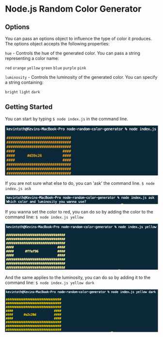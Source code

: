 # Node.js Random Color Generator

## Options

You can pass an options object to influence the type of color it produces. The options object accepts the following properties:

`hue` - Controls the hue of the generated color. You can pass a string representing a color name:

`red`
`orange`
`yellow`
`green`
`blue`
`purple`
`pink`

`luminosity` - Controls the luminosity of the generated color. You can specify a string containing:

`bright`
`light`
`dark`

## Getting Started

You can start by typing `$ node index.js` in the command line.

<img src="node_.png">

If you are not sure what else to do, you can 'ask' the command line.
`$ node index.js ask`

<img src="node_ask.png">

If you wanna set the color to red, you can do so by adding the color to the command line:
`$ node index.js yellow`

<img src="node_yellow.png">

And the same applies to the luminosity, you can do so by adding it to the command line:
`$ node index.js yellow dark`

<img src="node_dark.png">
